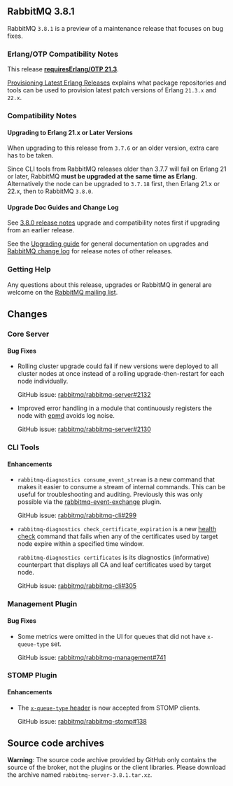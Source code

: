 ## RabbitMQ 3.8.1

RabbitMQ `3.8.1` is a preview of a maintenance release that focuses on bug fixes.

### Erlang/OTP Compatibility Notes

This release [**requiresErlang/OTP 21.3**](https://www.rabbitmq.com/which-erlang.html).

[Provisioning Latest Erlang Releases](https://www.rabbitmq.com/which-erlang.html#erlang-repositories) explains
what package repositories and tools can be used to provision latest patch versions of Erlang `21.3.x` and `22.x`.

### Compatibility Notes

#### Upgrading to Erlang 21.x or Later Versions

When upgrading to this release from `3.7.6` or an older version, extra care has to be taken.

Since CLI tools from RabbitMQ releases older than 3.7.7 will fail on Erlang 21 or later,
RabbitMQ **must be upgraded at the same time as Erlang**. Alternatively the node can be upgraded
to `3.7.18` first, then Erlang 21.x or 22.x, then to RabbitMQ `3.8.0`.

#### Upgrade Doc Guides and Change Log

See [3.8.0 release notes](https://github.com/rabbitmq/rabbitmq-server/releases/tag/v3.8.0) upgrade
and compatibility notes first if upgrading from an earlier release.

See the [Upgrading guide](https://www.rabbitmq.com/upgrade.html) for general documentation on upgrades
and [RabbitMQ change log](https://www.rabbitmq.com/changelog.html) for release notes of other releases.

### Getting Help

Any questions about this release, upgrades or RabbitMQ in general are welcome on the
[RabbitMQ mailing list](https://groups.google.com/forum/#!forum/rabbitmq-users).


## Changes

### Core Server

#### Bug Fixes

 * Rolling cluster upgrade could fail if new versions were deployed to all cluster nodes at once instead
   of a rolling upgrade-then-restart for each node individually.

   GitHub issue: [rabbitmq/rabbitmq-server#2132](https://github.com/rabbitmq/rabbitmq-server/issues/2132)

 * Improved error handling in a module that continuously registers the node with [epmd](https://www.rabbitmq.com/clustering.html) avoids
   log noise.

   GitHub issue: [rabbitmq/rabbitmq-server#2130](https://github.com/rabbitmq/rabbitmq-server/issues/2130)


### CLI Tools

#### Enhancements

 * `rabbitmq-diagnostics consume_event_stream` is a new command that makes it easier to consume a stream
   of internal commands. This can be useful for troubleshooting and auditing. Previously this was only
   possible via the [rabbitmq-event-exchange](https://github.com/rabbitmq/rabbitmq-event-exchange) plugin.

   GitHub issue: [rabbitmq/rabbitmq-cli#299](https://github.com/rabbitmq/rabbitmq-cli/issues/299)

 * `rabbitmq-diagnostics check_certificate_expiration` is a new [health check](https://www.rabbitmq.com/monitoring.html#health-checks) command
   that fails when any of the certificates used by target node expire within a specified time window.

   `rabbitmq-diagnostics certificates` is its diagnostics (informative) counterpart that displays all CA and leaf certificates
   used by target node.

   GitHub issue: [rabbitmq/rabbitmq-cli#305](https://github.com/rabbitmq/rabbitmq-cli/issues/305)


### Management Plugin

#### Bug Fixes

 * Some metrics were omitted in the UI for queues that did not have `x-queue-type` set.

   GitHub issue: [rabbitmq/rabbitmq-management#741](https://github.com/rabbitmq/rabbitmq-management/issues/741)


### STOMP Plugin

#### Enhancements

 * The [`x-queue-type` header](https://www.rabbitmq.com/quorum-queues.html) is now accepted from STOMP clients.

   GitHub issue: [rabbitmq/rabbitmq-stomp#138](https://github.com/rabbitmq/rabbitmq-stomp/issues/138)


## Source code archives

**Warning**: The source code archive provided by GitHub only contains the source of the broker,
not the plugins or the client libraries. Please download the archive named `rabbitmq-server-3.8.1.tar.xz`.
